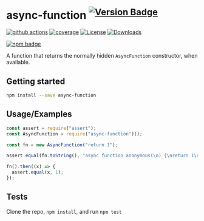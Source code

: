 # async-function <sup>[![Version Badge][npm-version-svg]][package-url]</sup>

[![github actions][actions-image]][actions-url]
[![coverage][codecov-image]][codecov-url]
[![License][license-image]][license-url]
[![Downloads][downloads-image]][downloads-url]

[![npm badge][npm-badge-png]][package-url]

A function that returns the normally hidden `AsyncFunction` constructor, when available.

## Getting started

```sh
npm install --save async-function
```

## Usage/Examples

```js
const assert = require("assert");
const AsyncFunction = require("async-function")();

const fn = new AsyncFunction("return 1");

assert.equal(fn.toString(), "async function anonymous(\n) {\nreturn 1\n}");

fn().then((x) => {
  assert.equal(x, 1);
});
```

## Tests

Clone the repo, `npm install`, and run `npm test`

[package-url]: https://npmjs.org/package/async-function
[npm-version-svg]: https://versionbadg.es/ljharb/async-function.svg
[deps-svg]: https://david-dm.org/ljharb/async-function.svg
[deps-url]: https://david-dm.org/ljharb/async-function
[dev-deps-svg]: https://david-dm.org/ljharb/async-function/dev-status.svg
[dev-deps-url]: https://david-dm.org/ljharb/async-function#info=devDependencies
[npm-badge-png]: https://nodei.co/npm/async-function.png?downloads=true&stars=true
[license-image]: https://img.shields.io/npm/l/async-function.svg
[license-url]: LICENSE
[downloads-image]: https://img.shields.io/npm/dm/async-function.svg
[downloads-url]: https://npm-stat.com/charts.html?package=async-function
[codecov-image]: https://codecov.io/gh/ljharb/async-function/branch/main/graphs/badge.svg
[codecov-url]: https://app.codecov.io/gh/ljharb/async-function/
[actions-image]: https://img.shields.io/endpoint?url=https://github-actions-badge-u3jn4tfpocch.runkit.sh/ljharb/async-function
[actions-url]: https://github.com/ljharb/async-function/actions
